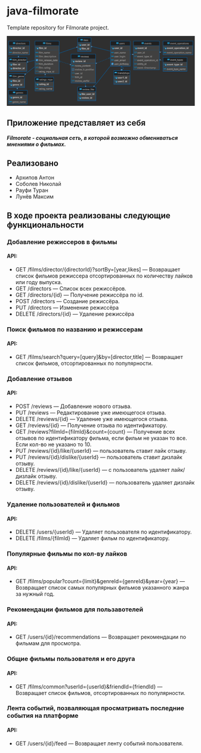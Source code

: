 # java-filmorate
Template repository for Filmorate project.

<picture>
    <source media="(prefers-color-scheme: dark)" srcset="/Filmorate DB v3.0.png">
    <img src="/Filmorate DB v3.0.png">
</picture>

## Приложение представляет из себя
##### Filmorate - социальная сеть, в которой возможно обмениваться мнениями о фильмах.

## Реализовано
- Архипов Антон
- Соболев Николай
- Рауфи Туран
- Лунёв Максим

## В ходе проекта реализованы следующие функциональности

### Добавление режиссеров в фильмы
#### API:
- GET /films/director/{directorId}?sortBy=[year,likes] — Возвращает список фильмов режиссера отсортированных по количеству лайков или году выпуска.
- GET /directors — Список всех режиссёров.
- GET /directors/{id} — Получение режиссёра по id.
- POST /directors — Создание режиссёра.
- PUT /directors — Изменение режиссёра
- DELETE /directors/{id} — Удаление режиссёра

### Поиск фильмов по названию и режиссерам
#### API: 
- GET /films/search?query=[query]&by=[director,title] — Возвращает список фильмов, отсортированных по популярности.

### Добавление отзывов
#### API:
- POST /reviews — Добавление нового отзыва.
- PUT /reviews — Редактирование уже имеющегося отзыва.
- DELETE /reviews/{id} — Удаление уже имеющегося отзыва.
- GET /reviews/{id} — Получение отзыва по идентификатору.
- GET /reviews?filmId={filmId}&count={count} — Получение всех отзывов по идентификатору фильма, если фильм не указан то все. Если кол-во не указано то 10.
- PUT /reviews/{id}/like/{userId} — пользователь ставит лайк отзыву.
- PUT /reviews/{id}/dislike/{userId} — пользователь ставит дизлайк отзыву.
- DELETE /reviews/{id}/like/{userId} — с пользователь удаляет лайк/дизлайк отзыву.
- DELETE /reviews/{id}/dislike/{userId} — пользователь удаляет дизлайк отзыву.

### Удаление пользователей и фильмов
#### API:
- DELETE /users/{userId} — Удаляет пользователя по идентификатору.
- DELETE /films/{filmId} — Удаляет фильм по идентификатору.

### Популярные фильмы по кол-ву лайков
#### API:
- GET /films/popular?count={limit}&genreId={genreId}&year={year} — Возвращает список самых популярных фильмов указанного жанра за нужный год.

### Рекомендации фильмов для пользавотелей
#### API:
- GET /users/{id}/recommendations — Возвращает рекомендации по фильмам для просмотра.

### Общие фильмы пользователя и его друга
#### API:
- GET /films/common?userId={userId}&friendId={friendId} — Возвращает список фильмов, отсортированных по популярности.

### Лента событий, позваляющая просматривать последние события на платформе
#### API:
- GET /users/{id}/feed — Возвращает ленту событий пользователя.